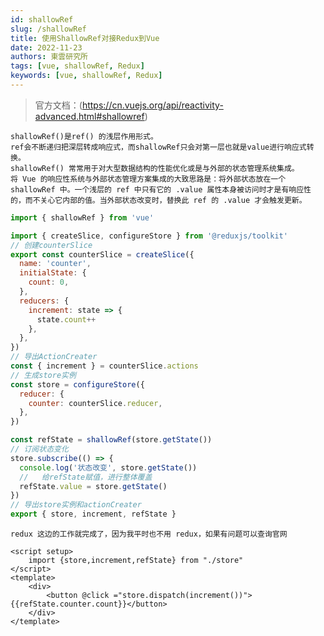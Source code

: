 ```yaml
---
id: shallowRef
slug: /shallowRef
title: 使用ShallowRef对接Redux到Vue
date: 2022-11-23
authors: 東雲研究所
tags: [vue, shallowRef, Redux]
keywords: [vue, shallowRef, Redux]
---
```


> 官方文档：(https://cn.vuejs.org/api/reactivity-advanced.html#shallowref)

    shallowRef()​是ref() 的浅层作用形式。
    ref会不断递归把深层转成响应式，而shallowRef只会对第一层也就是value进行响应式转换。
    shallowRef() 常常用于对大型数据结构的性能优化或是与外部的状态管理系统集成。
    将 Vue 的响应性系统与外部状态管理方案集成的大致思路是：将外部状态放在一个 shallowRef 中。一个浅层的 ref 中只有它的 .value 属性本身被访问时才是有响应性的，而不关心它内部的值。当外部状态改变时，替换此 ref 的 .value 才会触发更新。

```javascript title="src/store/index.js"
import { shallowRef } from 'vue'

import { createSlice, configureStore } from '@reduxjs/toolkit'
// 创建counterSlice
export const counterSlice = createSlice({
  name: 'counter',
  initialState: {
    count: 0,
  },
  reducers: {
    increment: state => {
      state.count++
    },
  },
})
// 导出ActionCreater
const { increment } = counterSlice.actions
// 生成store实例
const store = configureStore({
  reducer: {
    counter: counterSlice.reducer,
  },
})

const refState = shallowRef(store.getState())
// 订阅状态变化
store.subscribe(() => {
  console.log('状态改变', store.getState())
  //   给refState赋值，进行整体覆盖
  refState.value = store.getState()
})
// 导出store实例和actionCreater
export { store, increment, refState }
```

    redux 这边的工作就完成了，因为我平时也不用 redux，如果有问题可以查询官网

```Vue title="app.vue"
<script setup>
    import {store,increment,refState} from "./store"
</script>
<template>
    <div>
        <button @click ="store.dispatch(increment())">{{refState.counter.count}}</button>
    </div>
</template>
```

